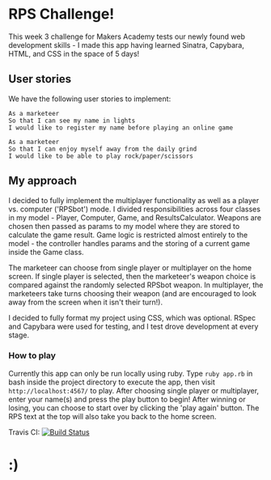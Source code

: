 # RPS Challenge!

This week 3 challenge for Makers Academy tests our newly found web development skills - I made this app having learned Sinatra, Capybara, HTML, and CSS in the space of 5 days!

## User stories

We have the following user stories to implement:

```
As a marketeer
So that I can see my name in lights
I would like to register my name before playing an online game

As a marketeer
So that I can enjoy myself away from the daily grind
I would like to be able to play rock/paper/scissors
```

## My approach

I decided to fully implement the multiplayer functionality as well as a player vs. computer ('RPSbot') mode. I divided responsibilities across four classes in my model - Player, Computer, Game, and ResultsCalculator. Weapons are chosen then passed as params to my model where they are stored to calculate the game result. Game logic is restricted almost entirely to the model - the controller handles params and the storing of a current game inside the Game class.

The marketeer can choose from single player or multiplayer on the home screen. If single player is selected, then the marketeer's weapon choice is compared against the randomly selected RPSbot weapon. In multiplayer, the marketeers take turns choosing their weapon (and are encouraged to look away from the screen when it isn't their turn!).

I decided to fully format my project using CSS, which was optional. RSpec and Capybara were used for testing, and I test drove development at every stage.

### How to play

Currently this app can only be run locally using ruby. Type `ruby app.rb` in bash inside the project directory to execute the app, then visit `http://localhost:4567/` to play. After choosing single player or multiplayer, enter your name(s) and press the play button to begin! After winning or losing, you can choose to start over by clicking the 'play again' button. The RPS text at the top will also take you back to the home screen.

Travis CI: [![Build Status](https://travis-ci.org/makersacademy/rps-challenge.svg?branch=master)](https://travis-ci.org/makersacademy/rps-challenge)


:)
===========

